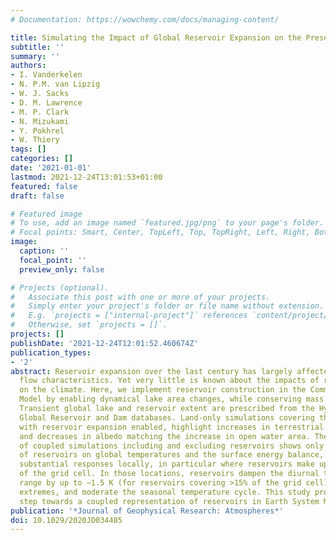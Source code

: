 ```yaml
---
# Documentation: https://wowchemy.com/docs/managing-content/

title: Simulating the Impact of Global Reservoir Expansion on the Present-Day Climate
subtitle: ''
summary: ''
authors:
- I. Vanderkelen
- N. P.M. van Lipzig
- W. J. Sacks
- D. M. Lawrence
- M. P. Clark
- N. Mizukami
- Y. Pokhrel
- W. Thiery
tags: []
categories: []
date: '2021-01-01'
lastmod: 2021-12-24T13:01:53+01:00
featured: false
draft: false

# Featured image
# To use, add an image named `featured.jpg/png` to your page's folder.
# Focal points: Smart, Center, TopLeft, Top, TopRight, Left, Right, BottomLeft, Bottom, BottomRight.
image:
  caption: ''
  focal_point: ''
  preview_only: false

# Projects (optional).
#   Associate this post with one or more of your projects.
#   Simply enter your project's folder or file name without extension.
#   E.g. `projects = ["internal-project"]` references `content/project/deep-learning/index.md`.
#   Otherwise, set `projects = []`.
projects: []
publishDate: '2021-12-24T12:01:52.460674Z'
publication_types:
- '2'
abstract: Reservoir expansion over the last century has largely affected downstream
  flow characteristics. Yet very little is known about the impacts of reservoir expansion
  on the climate. Here, we implement reservoir construction in the Community Land
  Model by enabling dynamical lake area changes, while conserving mass and energy.
  Transient global lake and reservoir extent are prescribed from the HydroLAKES and
  Global Reservoir and Dam databases. Land-only simulations covering the 20th century
  with reservoir expansion enabled, highlight increases in terrestrial water storage
  and decreases in albedo matching the increase in open water area. The comparison
  of coupled simulations including and excluding reservoirs shows only limited influence
  of reservoirs on global temperatures and the surface energy balance, but demonstrates
  substantial responses locally, in particular where reservoirs make up a large fraction
  of the grid cell. In those locations, reservoirs dampen the diurnal temperature
  range by up to −1.5 K (for reservoirs covering >15% of the grid cell), reduce temperature
  extremes, and moderate the seasonal temperature cycle. This study provides a first
  step towards a coupled representation of reservoirs in Earth System Models.
publication: '*Journal of Geophysical Research: Atmospheres*'
doi: 10.1029/2020JD034485
---
```

